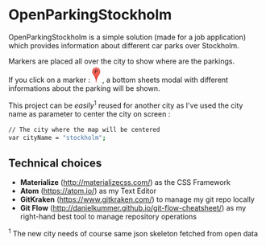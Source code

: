 # OpenParkingStockholm

OpenParkingStockholm is a simple solution (made for a job application) which provides information about different car parks over Stockholm.

Markers are placed all over the city to show where are the parkings.

If you click on a marker : <img src="img/screenshots/parking-marker.png" style="width: 16px;margin-top:-10px;"/> , a bottom sheets modal with different informations about the parking will be shown.

This project can be _easily_<sup>1</sup> reused for another city as I've used the city name as parameter to center the city on screen  :
```sh
// The city where the map will be centered
var cityName = "stockholm";
```

## Technical choices

- **Materialize** (<http://materializecss.com/>) as the CSS Framework
- **Atom** (<https://atom.io/>) as my Text Editor
- **GitKraken** (<https://www.gitkraken.com/>) to manage my git repo locally
- **Git Flow** (<http://danielkummer.github.io/git-flow-cheatsheet/>) as my right-hand best tool to manage repository operations

<sup>1</sup> The new city needs of course same json skeleton fetched from open data
